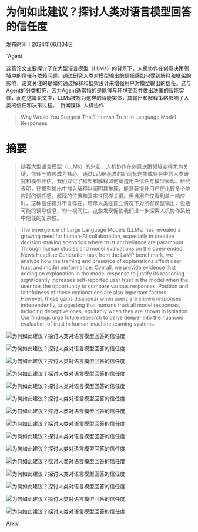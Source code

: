# 为何如此建议？探讨人类对语言模型回答的信任度

发布时间：2024年06月04日

`Agent

这篇论文主要探讨了在大型语言模型（LLMs）的背景下，人机协作在创意决策领域中的信任与依赖问题。通过研究人类对模型输出的信任感如何受到解释和框架的影响，论文关注的是如何通过解释和框架设计来增强用户对模型输出的信任。这与Agent的分类相符，因为Agent通常指的是能够与环境交互并做出决策的智能实体，而在这篇论文中，LLMs被视为这样的智能实体，其输出和解释策略影响了人类的信任和决策过程。` `新闻媒体` `人机协作`

> Why Would You Suggest That? Human Trust in Language Model Responses

# 摘要

> 随着大型语言模型（LLMs）的兴起，人机协作在创意决策领域变得尤为关键，信任与依赖成为核心。通过LaMP基准的新闻标题生成任务中的人类研究和模型评估，我们探讨了框架和解释如何塑造用户信任与模型表现。研究表明，在模型输出中加入解释以阐明其推理，能显著提升用户在比较多个响应时的信任感。解释的位置和真实性同样关键。但当用户仅看到单一响应时，这种信任提升不复存在，暗示人类在孤立情况下对所有模型输出，包括可能的误导信息，均一视同仁。这些发现促使我们进一步探索人机协作系统中信任的复杂性。

> The emergence of Large Language Models (LLMs) has revealed a growing need for human-AI collaboration, especially in creative decision-making scenarios where trust and reliance are paramount. Through human studies and model evaluations on the open-ended News Headline Generation task from the LaMP benchmark, we analyze how the framing and presence of explanations affect user trust and model performance. Overall, we provide evidence that adding an explanation in the model response to justify its reasoning significantly increases self-reported user trust in the model when the user has the opportunity to compare various responses. Position and faithfulness of these explanations are also important factors. However, these gains disappear when users are shown responses independently, suggesting that humans trust all model responses, including deceptive ones, equitably when they are shown in isolation. Our findings urge future research to delve deeper into the nuanced evaluation of trust in human-machine teaming systems.

![为何如此建议？探讨人类对语言模型回答的信任度](../../../paper_images/2406.02018/likert_results.png)

![为何如此建议？探讨人类对语言模型回答的信任度](../../../paper_images/2406.02018/ranking_results.png)

![为何如此建议？探讨人类对语言模型回答的信任度](../../../paper_images/2406.02018/rouge_results.png)

![为何如此建议？探讨人类对语言模型回答的信任度](../../../paper_images/2406.02018/lamp4_rouge.png)

![为何如此建议？探讨人类对语言模型回答的信任度](../../../paper_images/2406.02018/lamp5_rouge.png)

![为何如此建议？探讨人类对语言模型回答的信任度](../../../paper_images/2406.02018/lamp7_rouge.png)

![为何如此建议？探讨人类对语言模型回答的信任度](../../../paper_images/2406.02018/lamp4_gpt4_rouge.png)

![为何如此建议？探讨人类对语言模型回答的信任度](../../../paper_images/2406.02018/lamp5_gpt4_rouge.png)

![为何如此建议？探讨人类对语言模型回答的信任度](../../../paper_images/2406.02018/lamp7_gpt4_rouge.png)

![为何如此建议？探讨人类对语言模型回答的信任度](../../../paper_images/2406.02018/demo_age.png)

![为何如此建议？探讨人类对语言模型回答的信任度](../../../paper_images/2406.02018/demo_gender.png)

![为何如此建议？探讨人类对语言模型回答的信任度](../../../paper_images/2406.02018/demo_education.png)

![为何如此建议？探讨人类对语言模型回答的信任度](../../../paper_images/2406.02018/demo_cs.png)

![为何如此建议？探讨人类对语言模型回答的信任度](../../../paper_images/2406.02018/demo_llm.png)

![为何如此建议？探讨人类对语言模型回答的信任度](../../../paper_images/2406.02018/demo_ai.png)

[Arxiv](https://arxiv.org/abs/2406.02018)